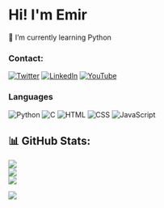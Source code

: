 # Hi! I'm Emir

🐍 I’m currently learning Python <br>

### Contact:
[![Twitter](https://img.shields.io/badge/Twitter-%231DA1F2.svg?logo=Twitter&logoColor=white)](https://twitter.com/emirbesirx) 
[![LinkedIn](https://img.shields.io/badge/LinkedIn-%25230077B5.svg?logo=LinkedIn&logoColor=%230077B5&labelColor=%23f5f5f5&color=%23f5f5f5)](https://www.linkedin.com/in/emirbesir/) 
[![YouTube](https://img.shields.io/badge/YouTube-%23FF0000.svg?logo=YouTube&logoColor=white)](https://www.youtube.com/channel/UCPIoklJ0pYEq0kyIVb_TZFg)

### Languages
![Python](https://img.shields.io/badge/python-3670A0?style=for-the-badge&logo=python&logoColor=ffdd54) 
![C](https://img.shields.io/badge/c-%2300599C.svg?style=for-the-badge&logo=c&logoColor=white) 
![HTML](https://img.shields.io/badge/html-%23E34F26.svg?style=for-the-badge&logo=html5&logoColor=white) 
![CSS](https://img.shields.io/badge/css-%231572B6.svg?style=for-the-badge&logo=css3&logoColor=white) 
![JavaScript](https://img.shields.io/badge/javascript-%23323330.svg?style=for-the-badge&logo=javascript&logoColor=%23F7DF1E)

## 📊 GitHub Stats:
![](https://github-readme-stats.vercel.app/api?username=emirbesir&theme=dark&hide_border=false&include_all_commits=false&count_private=false)<br/>
![](https://github-readme-streak-stats.herokuapp.com/?user=emirbesir&theme=dark&hide_border=false)<br/>
![](https://github-readme-stats.vercel.app/api/top-langs/?username=emirbesir&theme=dark&hide_border=false&include_all_commits=false&count_private=false&layout=compact)

[![](https://visitcount.itsvg.in/api?id=emirbesir&label=Profile%20Views&color=0&icon=5&pretty=false)](https://visitcount.itsvg.in)
<!-- Emir Besir -->
